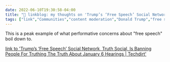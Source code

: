 ```yaml
---
date: 2022-06-10T19:30:58-04:00
title: "🔗 linkblog: my thoughts on 'Trump’s ‘Free Speech’ Social Network, Truth Social, Is Banning People For Truthing The Truth About January 6 Hearings | Techdirt'"
tags: ["link","Communities","content moderation","Donald Trump","free speech","Truth Social"]
---
```

This is a peak example of what performative concerns about "free speech" boil down to.
 

[link to 'Trump’s ‘Free Speech’ Social Network, Truth Social, Is Banning People For Truthing The Truth About January 6 Hearings | Techdirt'](https://www.techdirt.com/2022/06/10/trumps-free-speech-social-network-truth-social-is-banning-people-for-truthing-the-truth-about-january-6-hearings/)
